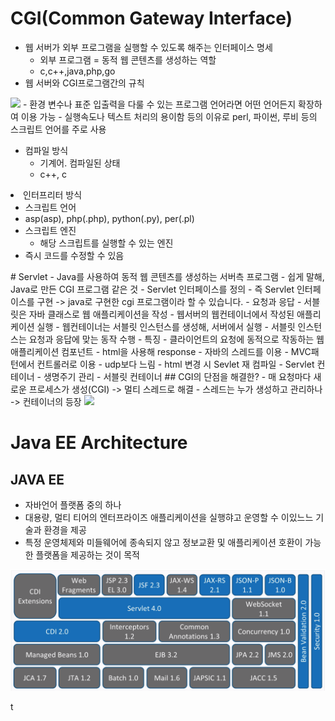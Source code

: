 # CGI(Common Gateway Interface)
- 웹 서버가 외부 프로그램을 실행할 수 있도록 해주는 인터페이스 명세
  - 외부 프로그램 = 동적 웹 콘텐츠를 생성하는 역할
  - c,c++,java,php,go
- 웹 서버와 CGI프로그램간의 규칙
<img src="https://nhnacademy.dooray.com/share/tree/0Cyc2JLUQtuFUwGTpR2zbw/pages/3445004075896402392/attach-files/3445005332437136141"/>
- 환경 변수나 표준 입출력을 다룰 수 있는 프로그램 언어라면 어떤 언어든지 확장하여 이용 가능
- 실행속도나 텍스트 처리의 용이함 등의 이유로 perl, 파이썬, 루비 등의 스크립트 언어를 주로 사용
<ul>
<li>컴파일 방식
<ul>
<li>기계어. 컴파일된 상태</li>
<li>c++, c</li>
</ul>
</li>
</ul>

<li>인터프리터 방식
<ul>
<li>스크립트 언어</li>
<li>asp(asp), php(.php), python(.py), per(.pl)</li>
<li>스크립트 엔진
<ul>
<li>해당 스크립트를 실행할 수 있는 엔진</li>
</ul>
</li>
<li>즉시 코드를 수정할 수 있음</li>
</ul>
</li>
# Servlet
- Java를 사용하여 동적 웹 콘텐츠를 생성하는 서버측 프로그램 
  - 쉽게 말해, Java로 만든 CGI 프로그램 같은 것
  - Servlet 인터페이스를 정의
    - 즉 Servlet 인터페이스를 구현  -> java로 구현한 cgi 프로그램이라 할 수 있습니다.
- 요청과 응답
  - 서블릿은 자바 클래스로 웹 애플리케이션을 작성
  - 웹서버의 웹컨테이너에서 작성된 애플리케이션 실행
  - 웹컨테이너는 서블릿 인스턴스를 생성해, 서버에서 실행
  - 서블릿 인스턴스는 요청과 응답에 맞는 동작 수행
- 특징
  - 클라이언트의 요청에 동적으로 작동하는 웹 애플리케이션 컴포넌트
  - html을 사용해 response
  - 자바의 스레드를 이용
  - MVC패턴에서 컨트롤러로 이용
  - udp보다 느림
  - html 변경 시 Sevlet 재 컴파일
- Servlet 컨테이너
  - 생명주기 관리
    - 서블릿 컨테이너
## CGI의 단점을 해결한?
- 매 요청마다 새로운 프로세스가 생성(CGI) -> 멀티 스레드로 해결
  - 스레드는 누가 생성하고 관리하나 -> 컨테이너의 등장
<img src= "https://nhnacademy.dooray.com/share/tree/0Cyc2JLUQtuFUwGTpR2zbw/pages/3445070575802592067/attach-files/3445095563869220443"/>



# Java EE Architecture
## JAVA EE 
- 자바언어 플랫폼 중의 하나
- 대용량, 멀티 티어의 엔터프라이즈 애플리케이션을 실행햐고 운영할 수 이있느느 기술과 환경을 제공
- 특정 운영체제와 미들웨어에 종속되지 않고 정보교환 및 애플리케이션 호환이 가능한 플랫폼을 제공하는 것이 목적
<img src="image.png"/>

t